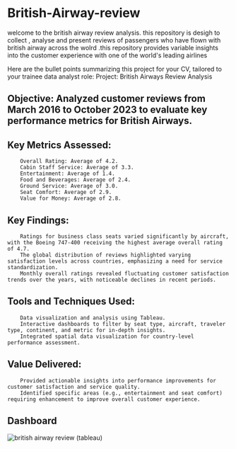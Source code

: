 # British-Airway-review
welcome to the british airway review analysis. this repository is desigh to collect , analyse and present reviews of passengers who have 
flown with british airway across the wolrd .this repository provides variable insights into the customer experience with one of the world's leading airlines

Here are the bullet points summarizing this project for your CV, tailored to your trainee data analyst role:
Project: British Airways Review Analysis

## Objective: Analyzed customer reviews from March 2016 to October 2023 to evaluate key performance metrics for British Airways.
    
  ## Key Metrics Assessed:
    
        Overall Rating: Average of 4.2.
        Cabin Staff Service: Average of 3.3.
        Entertainment: Average of 1.4.
        Food and Beverages: Average of 2.4.
        Ground Service: Average of 3.0.
        Seat Comfort: Average of 2.9.
        Value for Money: Average of 2.8.
        
  ## Key Findings:
    
        Ratings for business class seats varied significantly by aircraft, with the Boeing 747-400 receiving the highest average overall rating of 4.7.
        The global distribution of reviews highlighted varying satisfaction levels across countries, emphasizing a need for service standardization.
        Monthly overall ratings revealed fluctuating customer satisfaction trends over the years, with noticeable declines in recent periods.
        
   ## Tools and Techniques Used:
   
        Data visualization and analysis using Tableau.
        Interactive dashboards to filter by seat type, aircraft, traveler type, continent, and metric for in-depth insights.
        Integrated spatial data visualization for country-level performance assessment.
        
   ## Value Delivered:
        Provided actionable insights into performance improvements for customer satisfaction and service quality.
        Identified specific areas (e.g., entertainment and seat comfort) requiring enhancement to improve overall customer experience.

##  Dashboard

![british airway review (tableau)](https://github.com/user-attachments/assets/a8feb4b2-6362-4bfb-b90b-bdef0ebd6cff)


